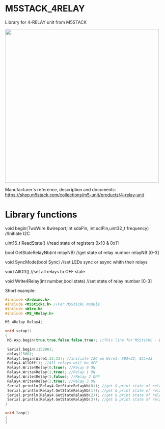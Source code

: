 # M5STACK_4RELAY

Library for 4-RELAY unit from M5STACK

<a href="https://shop.m5stack.com/collections/m5-unit/products/4-relay-unit">
  <img src="https://cdn.shopify.com/s/files/1/0056/7689/2250/products/1_8ebfd099-a4ef-4da8-bc21-d97c4ca87795_1200x1200.jpg" width="500px" />
</a>

Manufacturer's reference, description and documents: https://shop.m5stack.com/collections/m5-unit/products/4-relay-unit

Library functions
=================

void begin(TwoWire &wireport,int sdaPin, int sclPin,uint32_t frequency) //Initiate I2C

uint16_t ReadState() //read state of registers 0x10 & 0x11

bool GetStateRelayNb(int relayNB) //get state of relay number relayNB [0-3]

void SyncMode(bool Sync) //set LEDs sync or async whith their relays

void AllOff() //set all relays to OFF state

void Write4Relay(int number,bool state) //set state of relay number [0-3]

Short example:
```ino
#include <Arduino.h>
#include <M5StickC.h> //For M5StickC module
#include <Wire.h>
#include <M5_4Relay.h>

M5_4Relay Relay4;

void setup()
{
 M5.Axp.begin(true,true,false,false,true); //This line for M5StickC - DCDC1 & RTCvoltage are ON (false) - DCDC1 must be ON for M5StikC
 
 Serial.begin(115200);
 delay(1500);
 Relay4.begin(Wire1,32,33); //initiate I2C on Wire1, SDA=32, SCL=33
 Relay4.AllOff(); //All relays will be OFF
 Relay4.Write4Relay(0,true); //Relay 0 ON
 Relay4.Write4Relay(1,true); //Relay 1 ON
 Relay4.Write4Relay(2,false); //Relay 2 OFF
 Relay4.Write4Relay(3,true); //Relay 3 ON
 Serial.println(Relay4.GetStateRelayNb(0)); //get & print state of relay 0
 Serial.println(Relay4.GetStateRelayNb(1)); //get & print state of relay 1
 Serial.println(Relay4.GetStateRelayNb(2)); //get & print state of relay 2
 Serial.println(Relay4.GetStateRelayNb(3)); //get & print state of relay 3
}

void loop()
{
}
```
